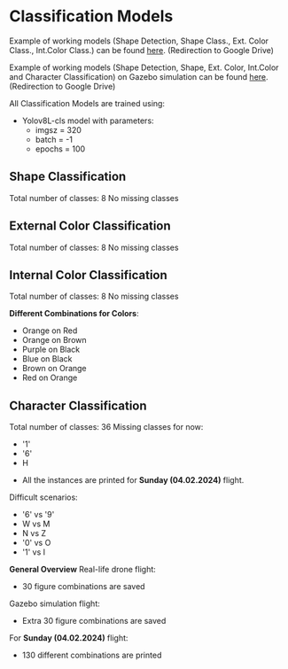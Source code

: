 # Classification Models

Example of working models (Shape Detection, Shape Class., Ext. Color Class., Int.Color Class.) can be found [here](https://drive.google.com/file/d/1kMv3yhYnYlFYCnGEP3maxsYYmSHTDQRu/view?usp=sharing). (Redirection to Google Drive)

Example of working models (Shape Detection, Shape, Ext. Color, Int.Color and Character Classification) on Gazebo simulation can be found [here](https://drive.google.com/file/d/120ielb_8j4Ha78qDvazb6rKyFpcg2rcq/view?usp=sharing). (Redirection to Google Drive)

All Classification Models are trained using:
- Yolov8L-cls model with parameters:
  - imgsz = 320
  - batch = -1
  - epochs = 100

## Shape Classification
Total number of classes: 8
No missing classes

## External Color Classification
Total number of classes: 8
No missing classes

## Internal Color Classification
Total number of classes: 8
No missing classes

**Different Combinations for Colors**:
- Orange on Red
- Orange on Brown
- Purple on Black
- Blue on Black
- Brown on Orange
- Red on Orange


## Character Classification
Total number of classes: 36
Missing classes for now: 
- '1'
- '6'
- H

* All the instances are printed for **Sunday (04.02.2024)** flight.

Difficult scenarios:
- '6' vs '9'
- W vs M
- N vs Z
- '0' vs O
- '1' vs I

**General Overview**
Real-life drone flight:
- 30 figure combinations are saved

Gazebo simulation flight:
- Extra 30 figure combinations are saved

For **Sunday (04.02.2024)** flight:
- 130 different combinations are printed
